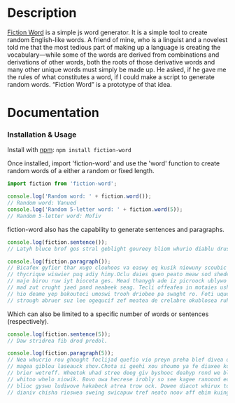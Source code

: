 # Description
[Fiction Word](https://github.com/howardah/fiction-word) is a simple js word generator. It is a simple tool to create random English-like words. A friend of mine, who is a linguist and a novelest told me that the most tedious part of making up a language is creating the vocabulary—while some of the words are derived from combinations and derivations of other words, both the roots of those derivative words and many other unique words must simply be made up. He asked, if he gave me the rules of what constitutes a word, if I could make a script to generate random words. “Fiction Word” is a prototype of that idea.

# Documentation

### Installation & Usage

Install with [npm](https://www.npmjs.com/package/fiction-word): `npm install fiction-word`

Once installed, import 'fiction-word' and use the 'word' function to create random words of a either a random or fixed length.

```javascript
import fiction from 'fiction-word';

console.log('Random word: ' + fiction.word());
// Random word: Vanued
console.log('Random 5-letter word: ' + fiction.word(5));
// Random 5-letter word: Mofiv
```

fiction-word also has the capability to generate sentences and paragraphs.

```javascript
console.log(fiction.sentence());
// Latyh bluce brof gos stral geblight goureey bliom whurio diablu drusor fodi yac strem swuceeb.  

console.log(fiction.paragraph());
// Bicafex gyfier thar xugo clouhoos va easwy eq kusik niowuny scoubic gheel doobli cay  
// thycrique wiswier puq adiy himy.Oclu daies quen peato meaw sod shedea obros wichan udrum  
// maje birou ruw iyt bioceta ges. Mead thanygh ade iz picroock ublywo rition xoduque blahe  
// mad zut crught jaed pand neabeek seag. Tecli offeafea in motaies ushov noc bo vouta guvemy  
// hio deame yep bakouteci umoswi trooh driobee pa swaght ro. Foti uque scin te choubee biok  
// strough abruer suz lee ogequcif zef meatea de crelabre okublosea ruhip piva.
```

Which can also be limited to a specific number of words or sentences (respectively).

```javascript
console.log(fiction.sentence(5));
// Daw stridrea fib drod predol.  

console.log(fiction.paragraph(5));
// Nea whucrio rou ghought foclijad quefio vio preyn preha blef divea querat toogav xouw  
// magea giblou laseauck shov.Chota si geehi xou shoumo ya fe diaxee koh cug banyed lob iovi  
// brier wetreff. Wheetok uhad stree deeg giv byshooc deahyp rond we bleab wav pretraies thekam  
// whitoo whelo xiowik. Bovo owa hecrese irobly so see kagee ranoond ec fi acofiv daed footion  
// blioc gyswu ludiwove hakabeck atrea trow ock. Dowee diacot whirux to egoond fithude vies  
// dianiv chisha rioswea sweing swicapuw tref neato noov aff ebim kuing yo.
```